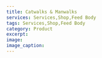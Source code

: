 ```yaml
---
title: Catwalks & Manwalks
services: Services,Shop,Feed Body
tags: Services,Shop,Feed Body
category: Product
excerpt: 
image: 
image_caption: 
---
```

